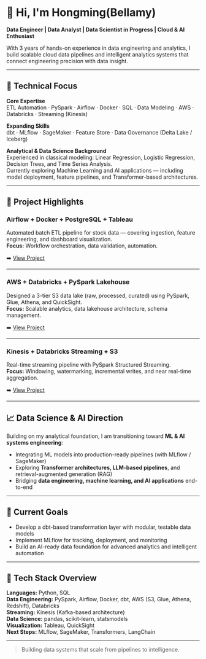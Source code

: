 # 👋 Hi, I'm Hongming(Bellamy)

**Data Engineer | Data Analyst | Data Scientist in Progress | Cloud & AI Enthusiast**

With 3 years of hands-on experience in data engineering and analytics, I build scalable cloud data pipelines and intelligent analytics systems that connect engineering precision with data insight.

---

## 🧩 Technical Focus

**Core Expertise**  
ETL Automation · PySpark · Airflow · Docker · SQL · Data Modeling · AWS · Databricks · Streaming (Kinesis)  

**Expanding Skills**  
dbt · MLflow · SageMaker · Feature Store · Data Governance (Delta Lake / Iceberg)  

**Analytical & Data Science Background**  
Experienced in classical modeling: Linear Regression, Logistic Regression, Decision Trees, and Time Series Analysis.  
Currently exploring Machine Learning and AI applications — including model deployment, feature pipelines, and Transformer-based architectures.

---

## 🚀 Project Highlights

### Airflow + Docker + PostgreSQL + Tableau
Automated batch ETL pipeline for stock data — covering ingestion, feature engineering, and dashboard visualization.  
**Focus:** Workflow orchestration, data validation, automation.

➡️ [View Project](https://github.com/Bellamy0719/airflow-stock-pipeline)

---

### AWS + Databricks + PySpark Lakehouse
Designed a 3-tier S3 data lake (raw, processed, curated) using PySpark, Glue, Athena, and QuickSight.  
**Focus:** Scalable analytics, data lakehouse architecture, schema management.

➡️ [View Project](https://github.com/Bellamy0719/aws-pyspark-data-lakehouse-pipeline)

---

### Kinesis + Databricks Streaming + S3
Real-time streaming pipeline with PySpark Structured Streaming.  
**Focus:** Windowing, watermarking, incremental writes, and near real-time aggregation.

➡️ [View Project](https://github.com/yourusername/aws-kinesis-streaming-pipeline)

---

## 📈 Data Science & AI Direction

Building on my analytical foundation, I am transitioning toward **ML & AI systems engineering**:  
- Integrating ML models into production-ready pipelines (with MLflow / SageMaker)  
- Exploring **Transformer architectures, LLM-based pipelines**, and retrieval-augmented generation (RAG)  
- Bridging **data engineering, machine learning, and AI applications** end-to-end

---

## 🧠 Current Goals
- Develop a dbt-based transformation layer with modular, testable data models  
- Implement MLflow for tracking, deployment, and monitoring  
- Build an AI-ready data foundation for advanced analytics and intelligent automation

---

## 🧩 Tech Stack Overview

**Languages:** Python, SQL  
**Data Engineering:** PySpark, Airflow, Docker, dbt, AWS (S3, Glue, Athena, Redshift), Databricks  
**Streaming:** Kinesis (Kafka-based architecture)  
**Data Science:** pandas, scikit-learn, statsmodels  
**Visualization:** Tableau, QuickSight  
**Next Steps:** MLflow, SageMaker, Transformers, LangChain

---

> Building data systems that scale from pipelines to intelligence.
